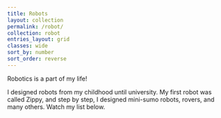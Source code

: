 ```yaml
---
title: Robots
layout: collection
permalink: /robot/
collection: robot
entries_layout: grid
classes: wide
sort_by: number
sort_order: reverse
---
```


Robotics is a part of my life!

I designed robots from my childhood until university. My first robot was called Zippy, and step by step, I designed mini-sumo robots, rovers, and many others. Watch my list below.